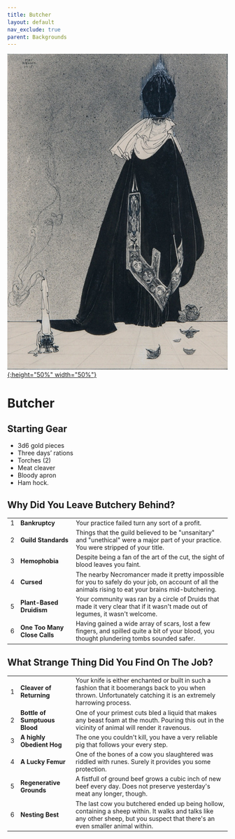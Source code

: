 ```yaml
---
title: Butcher
layout: default
nav_exclude: true
parent: Backgrounds
---
```


[![Alt text](/img/backgrounds/butcher.jpg "East of the Sun and West of the Moon, illustrated by Kay Nielsen"){:height="50%" width="50%"}](/img/backgrounds/butcher.jpg)

# Butcher

## Starting Gear

- 3d6 gold pieces
- Three days’ rations
- Torches (2)
- Meat cleaver
- Bloody apron
- Ham hock.

## Why Did You Leave Butchery Behind?

|      |                              |                                                              |
| ---- | ---------------------------- | ------------------------------------------------------------ |
| 1    | **Bankruptcy**               | Your practice failed turn any sort of a profit.              |
| 2    | **Guild Standards**          | Things that the guild believed to be "unsanitary" and "unethical" were a major part of your practice. You were stripped of your title. |
| 3    | **Hemophobia**               | Despite being a fan of the art of the cut, the sight of blood leaves you faint. |
| 4    | **Cursed**                   | The nearby Necromancer made it pretty impossible for you to safely do your job, on account of all the animals rising to eat your brains mid-butchering. |
| 5    | **Plant-Based Druidism**     | Your community was ran by a circle of Druids that made it very clear that if it wasn't made out of legumes, it wasn't welcome. |
| 6    | **One Too Many Close Calls** | Having gained a wide array of scars, lost a few fingers, and spilled quite a bit of your blood, you thought plundering tombs sounded safer. |

## What Strange Thing Did You Find On The Job?

|      |                               |                                                              |
| ---- | ----------------------------- | ------------------------------------------------------------ |
| 1    | **Cleaver of Returning**      | Your knife is either enchanted or built in such a fashion that it boomerangs back to you when thrown. Unfortunately catching it is an extremely harrowing process. |
| 2    | **Bottle of Sumptuous Blood** | One of your primest cuts bled a liquid that makes any beast foam at the mouth. Pouring this out in the vicinity of animal will render it ravenous. |
| 3    | **A highly Obedient Hog**     | The one you couldn't kill, you have a very reliable pig that follows your every step. |
| 4    | **A Lucky Femur**             | One of the bones of a cow you slaughtered was riddled with runes. Surely it provides you some protection. |
| 5    | **Regenerative Grounds**      | A fistfull of ground beef grows a cubic inch of new beef every day. Does not preserve yesterday's meat any longer, though. |
| 6    | **Nesting Best**              | The last cow you butchered ended up being hollow, containing a sheep within. It walks and talks like any other sheep, but you suspect that there's an even smaller animal within. |
